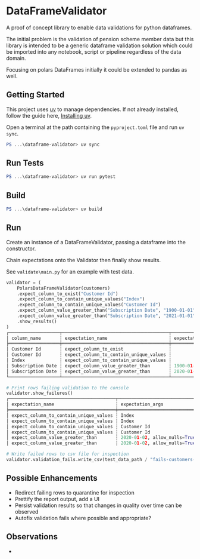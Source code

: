 # DataFrameValidator

A proof of concept library to enable data validations for python dataframes.

The initial problem is the validation of pension scheme member data but this library is intended to be a generic dataframe validation solution which could be imported into any notebook, script or pipeline regardless of the data domain.

Focusing on polars DataFrames initially it could be extended to pandas as well.

## Getting Started

This project uses [uv](https://docs.astral.sh/uv/) to manage dependencies. If not already installed, follow the guide here, [Installing uv](https://docs.astral.sh/uv/getting-started/installation/#installing-uv).

Open a terminal at the path containing the ```pyproject.toml``` file and run ```uv sync```.

```powershell
PS ...\dataframe-validator> uv sync

```

## Run Tests
```powershell
PS ...\dataframe-validator> uv run pytest
```

## Build
```powershell
PS ...\dataframe-validator> uv build
```

## Run

Create an instance of a DataFrameValidator, passing a dataframe into the constructor.

Chain expectations onto the Validator then finally show results.

See ```validate\main.py``` for an example with test data.

```python
validator = (
    PolarsDataFrameValidator(customers)
    .expect_column_to_exist("Customer Id")
    .expect_column_to_contain_unique_values("Index")
    .expect_column_to_contain_unique_values("Customer Id")
    .expect_column_value_greater_than("Subscription Date", "1900-01-01")
    .expect_column_value_greater_than("Subscription Date", "2021-01-01", allow_nulls=True)
    .show_results()
)
┌───────────────────┬────────────────────────────────────────┬───────────────────────────────┬────────┬───────────┐
│ column_name       ┆ expectation_name                       ┆ expectation_args              ┆ result ┆ fail_rows │
╞═══════════════════╪════════════════════════════════════════╪═══════════════════════════════╪════════╪═══════════╡
│ Customer Id       ┆ expect_column_to_exist                 ┆                               ┆ true   ┆           │
│ Customer Id       ┆ expect_column_to_contain_unique_values ┆                               ┆ false  ┆ 2         │
│ Index             ┆ expect_column_to_contain_unique_values ┆                               ┆ false  ┆ 2         │
│ Subscription Date ┆ expect_column_value_greater_than       ┆ 1900-01-01, allow_nulls=False ┆ true   ┆ 0         │
│ Subscription Date ┆ expect_column_value_greater_than       ┆ 2020-01-02, allow_nulls=True  ┆ false  ┆ 4         │
└───────────────────┴────────────────────────────────────────┴───────────────────────────────┴────────┴───────────┘

# Print rows failing validation to the console
validator.show_failures()
┌────────────────────────────────────────┬──────────────────────────────┬───────┬─────────────────┬───
│ expectation_name                       ┆ expectation_args             ┆ Index ┆ Customer Id     ┆ … 
╞════════════════════════════════════════╪══════════════════════════════╪═══════╪═════════════════╪═══
│ expect_column_to_contain_unique_values ┆ Index                        ┆ 1000  ┆ 51732B5b2328015 ┆ … 
│ expect_column_to_contain_unique_values ┆ Index                        ┆ 1000  ┆ 51732B5b2328015 ┆ … 
│ expect_column_to_contain_unique_values ┆ Customer Id                  ┆ 1000  ┆ 51732B5b2328015 ┆ … 
│ expect_column_to_contain_unique_values ┆ Customer Id                  ┆ 1000  ┆ 51732B5b2328015 ┆ … 
│ expect_column_value_greater_than       ┆ 2020-01-02, allow_nulls=True ┆ 40    ┆ BEBA4fDAA6C4adC ┆ … 
│ expect_column_value_greater_than       ┆ 2020-01-02, allow_nulls=True ┆ 148   ┆ EF5858dEe5f7649 ┆ … 

# Write failed rows to csv file for inspection
validator.validation_fails.write_csv(test_data_path / "fails-customers-1000.csv")

```

## Possible Enhancements
- Redirect failing rows to quarantine for inspection
- Prettify the report output, add a UI
- Persist validation results so that changes in quality over time can be observed
- Autofix validation fails where possible and appropriate?

## Observations
- 
